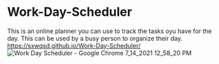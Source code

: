 # Work-Day-Scheduler
This is an online planner you can use to track the tasks oyu have for the day. This can be used by a busy person to organize their day.
https://sxwqsd.github.io/Work-Day-Scheduler/
![Work Day Scheduler - Google Chrome 7_14_2021 12_58_20 PM](https://user-images.githubusercontent.com/84215426/125685007-99709963-27a4-46ac-9a28-111fc1472455.png)

